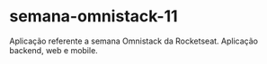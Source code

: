 # semana-omnistack-11
Aplicação referente a semana Omnistack da Rocketseat. Aplicação backend, web e mobile.
